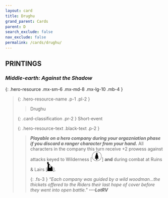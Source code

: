 ```yaml
---
layout: card
title: Drughu
grand_parent: Cards
parent: D
search_exclude: false
nav_exclude: false
permalink: /cards/drughu/
---
```


## PRINTINGS


### _Middle-earth: Against the Shadow_

{: .hero-resource .mx-sm-6 .mx-md-8 .mx-lg-10 .mb-4 }
> {: .hero-resource-name .p-1 .pl-2 }
> > <div class="card-mp"></div>
> > <div class="card-name">Drughu</div>
>
> {: .card-classification .pr-2 }
> Short-event
>
> {: .hero-resource-text .black-text .p-2 }
> > ***Playable on a hero company during your orgazniation phase if you discard a ranger character from your hand.*** All characters in the company this turn receive +2 prowess against attacks keyed to Wilderness <nobr>[<img src="/assets/images/wilderness.svg">]</nobr> **and** during combat at Ruins & Lairs <nobr>[<img src="/assets/images/ruinlair.svg">]</nobr>. 
> > 
> > {: .fs-3 } 
> > _“Each company was guided by a wild woodman...the thickets offered to the Riders their last hope of cover before they went into open battle."_ ***---&#65279;LotRV*** 
> 
